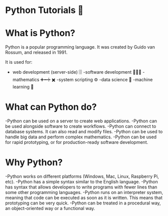 # Python Tutorials 🐍

# What is Python?

Python is a popular programming language. It was created by Guido van Rossum, and released in 1991.

It is used for:

- web development (server-side) 🗄
-software development 🧑🏻‍💻
-mathematics ➕➖➗ ✖️
-system scripting ⚙️
-data science 🧪
-machine learning 🤖

# What can Python do?

-Python can be used on a server to create web applications.
-Python can be used alongside software to create workflows.
-Python can connect to database systems. It can also read and modify files.
-Python can be used to handle big data and perform complex mathematics.
-Python can be used for rapid prototyping, or for production-ready software development.

# Why Python?
-Python works on different platforms (Windows, Mac, Linux, Raspberry Pi, etc).
-Python has a simple syntax similar to the English language.
-Python has syntax that allows developers to write programs with fewer lines than some other programming languages.
-Python runs on an interpreter system, meaning that code can be executed as soon as it is written. This means that prototyping can be very quick.
-Python can be treated in a procedural way, an object-oriented way or a functional way.

